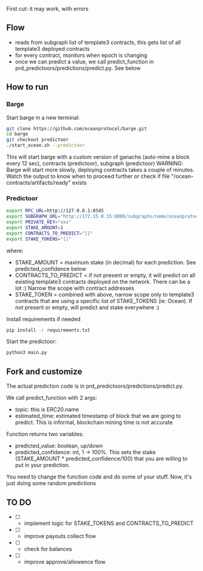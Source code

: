 First cut: it may work, with errors

## Flow
- reads from subgraph list of template3 contracts, this gets list of all template3 deployed contracts
- for every contract, monitors when epoch is changing
- once we can predict a value, we call predict_function in prd_predictoors/predictions/predict.py. See below


## How to run

### Barge
Start barge in a new terminal:
```bash
git clone https://github.com/oceanprotocol/barge.git
cd barge
git checkout predictoor
./start_ocean.sh --predictoor
```

This will start barge with a custom version of ganache (auto-mine a block every 12 sec), contracts (predictoor), subgraph (predictoor)
WARNING:   Barge will start more slowly, deploying contracts takes a couple of minutes.  Watch the output to know when to proceed further or check if file "/ocean-contracts/artifacts/ready" exists


### Predictoor
```bash
export RPC_URL=http://127.0.0.1:8545
export SUBGRAPH_URL="http://172.15.0.15:8000/subgraphs/name/oceanprotocol/ocean-subgraph"
export PRIVATE_KEY="xxx"
export STAKE_AMOUNT=1
export CONTRACTS_TO_PREDICT="[]"
export STAKE_TOKENS="[]"
```
where:
  - STAKE_AMOUNT  = maximum stake (in decimal) for each prediction.  See predicted_confidence below
  - CONTRACTS_TO_PREDICT = if not present or empty, it will predict on all existing template3 contracts deployed on the network.  There can be a lot :) Narrow the scope with contract addresses
  - STAKE_TOKEN = combined with above, narrow scope only to template3 contracts that are using a specific list of STAKE_TOKENS (ie: Ocean). If not present or empty, will predict and stake everywhere :)

Install requirements if needed
```bash
pip install -r requirements.txt 
```

Start the predictoor:
```bash
python3 main.py
```

## Fork and customize
  The actual prediction code is in prd_predictoors/predictions/predict.py.
  
  We call predict_function with 2 args:
   - topic:  this is ERC20.name
   - estimated_time:  estimated timestamp of block that we are going to predict.   This is informal, blockchain mining time is not accurate
  
  Function returns two variables:
   - predicted_value:  boolean, up/down
   - predicted_confidence:   int, 1 -> 100%. This sets the stake (STAKE_AMOUNT * predicted_confidence/100) that you are willing to put in your prediction.


  You need to change the function code and do some of your stuff. Now, it's just doing some random predictions

## TO DO
  - [ ]  - implement logic for STAKE_TOKENS and CONTRACTS_TO_PREDICT
  - [ ]  - improve payouts collect flow
  - [ ]  - check for balances 
  - [ ]  - improve approve/allowence flow